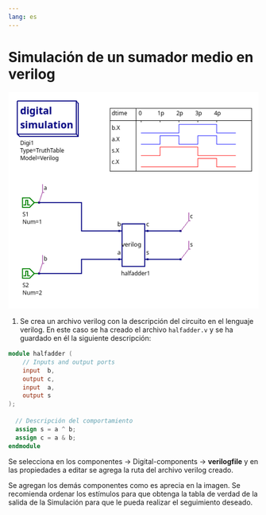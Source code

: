 ```yaml
---
lang: es
---
```


# Simulación de un sumador medio en verilog

![Sumador medio en verilog](./halfadder-verilog.png)

1. Se crea un archivo verilog con la descripción del circuito en el
lenguaje verilog. En este caso se ha creado el archivo `halfadder.v`
y se ha guardado en él la siguiente descripción:

```verilog
module halfadder (
    // Inputs and output ports
    input  b,
    output c,
    input  a,
    output s
);

  // Descripción del comportamiento
  assign s = a ^ b;
  assign c = a & b;
endmodule
```

Se selecciona en los componentes -> Digital-components -> **verilogfile**
y en las propiedades a editar se agrega la ruta del archivo verilog creado.

Se agregan los demás componentes como es aprecia en la imagen. Se recomienda
ordenar los estímulos para que obtenga la tabla de verdad de la salida de la Simulación
para que le pueda realizar el seguimiento deseado.






